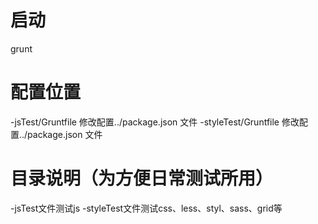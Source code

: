 # 启动 
grunt

# 配置位置
-jsTest/Gruntfile 修改配置../package.json 文件
-styleTest/Gruntfile 修改配置../package.json 文件

# 目录说明（为方便日常测试所用）
-jsTest文件测试js
-styleTest文件测试css、less、styl、sass、grid等